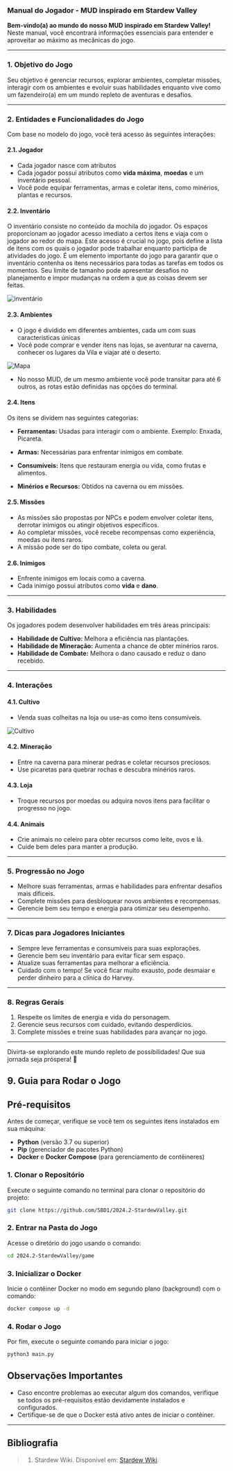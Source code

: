 ### Manual do Jogador - MUD inspirado em Stardew Valley

**Bem-vindo(a) ao mundo do nosso MUD inspirado em Stardew Valley!**  
Neste manual, você encontrará informações essenciais para entender e aproveitar ao máximo as mecânicas do jogo.

---

### **1. Objetivo do Jogo**
Seu objetivo é gerenciar recursos, explorar ambientes, completar missões, interagir com os ambientes e evoluir suas habilidades enquanto vive como um fazendeiro(a) em um mundo repleto de aventuras e desafios.

---

### **2. Entidades e Funcionalidades do Jogo**
Com base no modelo do jogo, você terá acesso às seguintes interações:

#### **2.1. Jogador**
- Cada jogador nasce com atributos 
- Cada jogador possui atributos como **vida máxima**, **moedas** e um inventário pessoal. 
- Você pode equipar ferramentas, armas e coletar itens, como minérios, plantas e recursos.

#### **2.2. Inventário**
O inventário consiste no conteúdo da mochila do jogador. Os espaços proporcionam ao jogador acesso imediato a certos itens e viaja com o jogador ao redor do mapa. Este acesso é crucial no jogo, pois define a lista de itens com os quais o jogador pode trabalhar enquanto participa de atividades do jogo. É um elemento importante do jogo para garantir que o inventário contenha os itens necessários para todas as tarefas em todos os momentos. Seu limite de tamanho pode apresentar desafios no planejamento e impor mudanças na ordem a que as coisas devem ser feitas.


![inventário](img/inventario.png)

#### **2.3. Ambientes**
- O jogo é dividido em diferentes ambientes, cada um com suas características únicas
- Você pode comprar e vender itens nas lojas, se aventurar na caverna, conhecer os lugares da Vila e viajar até o deserto.

![Mapa](img/Map.png)

- No nosso MUD, de um mesmo ambiente você pode transitar para até 6 outros, as rotas estão definidas nas opções do terminal.

#### **2.4. Itens**
Os itens se dividem nas seguintes categorias:

- **Ferramentas:** Usadas para interagir com o ambiente. Exemplo: Enxada, Picareta.

- **Armas:** Necessárias para enfrentar inimigos em combate.

- **Consumíveis:** Itens que restauram energia ou vida, como frutas e alimentos.

- **Minérios e Recursos:** Obtidos na caverna ou em missões.

#### **2.5. Missões**
- As missões são propostas por NPCs e podem envolver coletar itens, derrotar inimigos ou atingir objetivos específicos.
- Ao completar missões, você recebe recompensas como experiência, moedas ou itens raros.
- A missão pode ser do tipo combate, coleta ou geral.

#### **2.6. Inimigos**
- Enfrente inimigos em locais como a caverna.
- Cada inimigo possui atributos como **vida** e **dano**.

---

### **3. Habilidades**
Os jogadores podem desenvolver habilidades em três áreas principais:
- **Habilidade de Cultivo:** Melhora a eficiência nas plantações.
- **Habilidade de Mineração:** Aumenta a chance de obter minérios raros.
- **Habilidade de Combate:** Melhora o dano causado e reduz o dano recebido.

---

### **4. Interações**
#### **4.1. Cultivo**
- Venda suas colheitas na loja ou use-as como itens consumíveis.

![Cultivo](img/consumiveis.png)

#### **4.2. Mineração**
- Entre na caverna para minerar pedras e coletar recursos preciosos.
- Use picaretas para quebrar rochas e descubra minérios raros.

#### **4.3. Loja**
- Troque recursos por moedas ou adquira novos itens para facilitar o progresso no jogo.

#### **4.4. Animais**
- Crie animais no celeiro para obter recursos como leite, ovos e lã.
- Cuide bem deles para manter a produção.

---

### **5. Progressão no Jogo**
- Melhore suas ferramentas, armas e habilidades para enfrentar desafios mais difíceis.
- Complete missões para desbloquear novos ambientes e recompensas.
- Gerencie bem seu tempo e energia para otimizar seu desempenho.

---

### **7. Dicas para Jogadores Iniciantes**
- Sempre leve ferramentas e consumíveis para suas explorações.
- Gerencie bem seu inventário para evitar ficar sem espaço.
- Atualize suas ferramentas para melhorar a eficiência.
- Cuidado com o tempo! Se você ficar muito exausto, pode desmaiar e perder dinheiro para a clínica do Harvey.

---

### **8. Regras Gerais**
1. Respeite os limites de energia e vida do personagem.
2. Gerencie seus recursos com cuidado, evitando desperdícios.
3. Complete missões e treine suas habilidades para avançar no jogo.

---

Divirta-se explorando este mundo repleto de possibilidades! Que sua jornada seja próspera! 🌱

## **9. Guia para Rodar o Jogo**

## Pré-requisitos

Antes de começar, verifique se você tem os seguintes itens instalados em sua máquina:

- **Python** (versão 3.7 ou superior)
- **Pip** (gerenciador de pacotes Python)
- **Docker** e **Docker Compose** (para gerenciamento de contêineres)

### 1. Clonar o Repositório

Execute o seguinte comando no terminal para clonar o repositório do projeto:

```bash
git clone https://github.com/SBD1/2024.2-StardewValley.git
```

### 2. Entrar na Pasta do Jogo

Acesse o diretório do jogo usando o comando:

```bash
cd 2024.2-StardewValley/game
```

### 3. Inicializar o Docker

Inicie o contêiner Docker no modo em segundo plano (background) com o comando:

```bash
docker compose up -d
```

### 4. Rodar o Jogo

Por fim, execute o seguinte comando para iniciar o jogo:

```bash
python3 main.py
```

## Observações Importantes

- Caso encontre problemas ao executar algum dos comandos, verifique se todos os pré-requisitos estão devidamente instalados e configurados.
- Certifique-se de que o Docker está ativo antes de iniciar o contêiner.

---

## Bibliografia

> 1. Stardew Wiki. Disponível em: [Stardew Wiki](https://pt.stardewvalleywiki.com/).